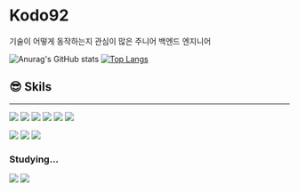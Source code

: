 # Kodo92
기술이 어떻게 동작하는지 관심이 많은 주니어 백엔드 엔지니어 

![Anurag's GitHub stats](https://github-readme-stats.vercel.app/api?username=Kodo92&count_private=true&show_icons=true)
[![Top Langs](https://github-readme-stats.vercel.app/api/top-langs/?username=Kodo92&layout=compact&exclude_repo=Coding-test-practice,DOHO,Library)](https://github.com/anuraghazra/github-readme-stats)   

## :sunglasses: Skils
---
<img src="https://img.shields.io/badge/Java-007396?style=flat&logo=Java&logoColor=white"/> <img src="https://img.shields.io/badge/C++-00599C?style=flat&logo=C%2B%2B&logoColor=white"/> <img src="https://img.shields.io/badge/Spring Boot-6DB33F?style=flat&logo=Spring Boot&logoColor=white"/>  <img src="https://img.shields.io/badge/JPA Hibernate-59666C?style=flat&logo=Hibernate&logoColor=white"/> <img src="https://img.shields.io/badge/MySQL-4479A1?style=flat&logo=MySQL&logoColor=white"/> <img src="https://img.shields.io/badge/MariaDB-003545?style=flat&logo=MariaDB&logoColor=white"/>

<img src="https://img.shields.io/badge/Docker-2496ED?style=flat&logo=Docker&logoColor=white"/> <img src="https://img.shields.io/badge/NGINX-009639?style=flat&logo=NGINX&logoColor=white"/> <img src="https://img.shields.io/badge/Jenkins-D24939?style=flat&logo=Jenkins&logoColor=white"/> 
 
### **Studying...**
<img src="https://img.shields.io/badge/Spring Security-6DB33F?style=flat&logo=Spring Security&logoColor=white"/>  <img src="https://img.shields.io/badge/Redis-DC382D?style=flat&logo=Redis&logoColor=white"/> 
